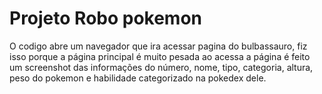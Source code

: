 # Projeto Robo pokemon

O codigo abre um navegador que ira acessar pagina do bulbassauro, fiz isso porque a página principal é muito pesada ao acessa a página é feito um screenshot das informações do número, nome, tipo, categoria, altura, peso do pokemon e habilidade categorizado na pokedex dele.

